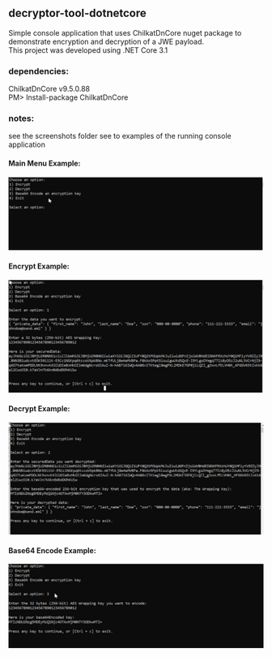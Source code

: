 ## decryptor-tool-dotnetcore
Simple console application that uses ChilkatDnCore nuget package to demonstrate encryption and decryption of a JWE payload.  
This project was developed using .NET Core 3.1

### dependencies:
ChilkatDnCore v9.5.0.88  
PM> Install-package ChilkatDnCore

### notes:
see the screenshots folder see to examples of the running console application

#### Main Menu Example:
![Main Menu Example](/screenshots/mainMenuExample.jpg?raw=true "Main Menu Example")

#### Encrypt Example:
![Encrypt Example](/screenshots/encryptingExample.jpg?raw=true "Encrypt Example")

#### Decrypt Example:
![Decrypt Example](/screenshots/decryptingExample.jpg?raw=true "Decrypt Example")

#### Base64 Encode Example:
![Base64 Encode Example](/screenshots/encodingExample.jpg?raw=true "Base64 Encode Example")
